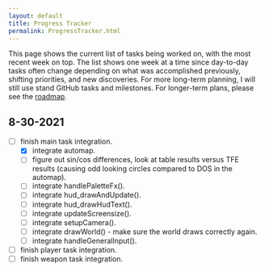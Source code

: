```yaml
---
layout: default
title: Progress Tracker
permalink: ProgressTracker.html
---
```


This page shows the current list of tasks being worked on, with the most recent week on top. The list shows one week at a time since day-to-day tasks often change depending on what was accomplished previously, shifting priorities, and new discoveries. For more long-term planning, I will still use stand GitHub tasks and milestones. For longer-term plans, please see the [roadmap](Roadmap.html).

## 8-30-2021
- [ ] finish main task integration.
  - [x] integrate automap.
  - [ ] figure out sin/cos differences, look at table results versus TFE results (causing odd looking circles compared to DOS in the automap).
  - [ ] integrate handlePaletteFx().
  - [ ] integrate hud_drawAndUpdate().
  - [ ] integrate hud_drawHudText().
  - [ ] integrate updateScreensize().
  - [ ] integrate setupCamera().
  - [ ] integrate drawWorld() - make sure the world draws correctly again.
  - [ ] integrate handleGeneralInput().
- [ ] finish player task integration.
- [ ] finish weapon task integration.
